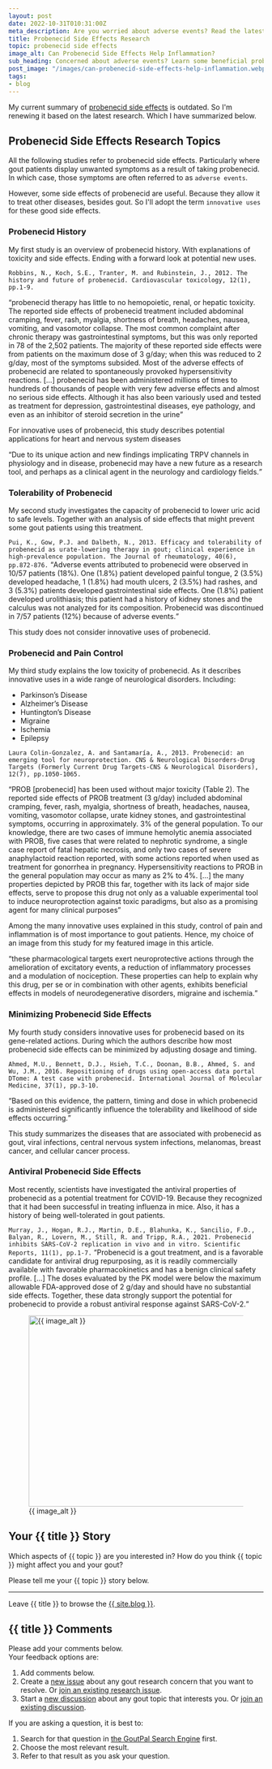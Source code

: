 ```yaml
---
layout: post
date: 2022-10-31T010:31:00Z
meta_description: Are you worried about adverse events? Read the latest research. Then learn some beneficial probenecid side effects.
title: Probenecid Side Effects Research
topic: probenecid side effects
image_alt: Can Probenecid Side Effects Help Inflammation?
sub_heading: Concerned about adverse events? Learn some beneficial probenecid side effects.
post_image: "/images/can-probenecid-side-effects-help-inflammation.webp"
tags:
- blog
---
```

<p>My current summary of <a href="https://goutpal.com/gout-treatment/avoid-gout/probenecid-side-effects/">probenecid side effects</a> is outdated. So I'm renewing it based on the latest research. Which I have summarized below.</p>
<h2 id="topics">Probenecid Side Effects Research Topics</h2>
<p>All the following studies refer to probenecid side effects. Particularly where gout patients display unwanted symptoms as a result of taking probenecid. In which case, those symptoms are often referred to as <code>adverse events</code>.</p>
<p>However, some side effects of probenecid are useful. Because they allow it to treat other diseases, besides gout. So I'll adopt the term <code>innovative uses</code> for these good side effects.</p>
<h3 id="history">Probenecid History</h3>
<p>My first study is an overview of probenecid history. With explanations of toxicity and side effects. Ending with a forward look at potential new uses.</p>
<p><code>Robbins, N., Koch, S.E., Tranter, M. and Rubinstein, J., 2012. The history and future of probenecid. Cardiovascular toxicology, 12(1), pp.1-9.</code></p>

<q cite="https://doi.org/10.1007/s12012-011-9145-8">probenecid therapy has little to no hemopoietic, renal, or hepatic toxicity. The reported side effects of probenecid treatment included abdominal cramping, fever, rash, myalgia, shortness of breath, headaches, nausea, vomiting, and vasomotor collapse. The most common complaint after chronic therapy was gastrointestinal symptoms, but this was only reported in 78 of the 2,502 patients. The majority of these reported side effects were from patients on the maximum dose of 3 g/day; when this was reduced to 2 g/day, most of the symptoms subsided. Most of the adverse effects of probenecid are related to spontaneously provoked hypersensitivity reactions. […] probenecid has been administered millions of times to hundreds of thousands of people with very few adverse effects and almost no serious side effects. Although it has also been variously used and tested as treatment for depression, gastrointestinal diseases, eye pathology, and even as an inhibitor of steroid secretion in the urine</q>
<p>For innovative uses of probenecid, this study describes potential applications for heart and nervous system diseases</p>
<p><q cite="https://doi.org/10.1007/s12012-011-9145-8">Due to its unique action and new findings implicating TRPV
channels in physiology and in disease, probenecid may
have a new future as a research tool, and perhaps as a
clinical agent in the neurology and cardiology fields.</q></p>
<h3 id="tolerability">Tolerability of Probenecid</h3>
<p>My second study investigates the capacity of probenecid to lower uric acid to safe levels. Together with an analysis of side effects that might prevent some gout patients using this treatment.</p>
<p><code>Pui, K., Gow, P.J. and Dalbeth, N., 2013. Efficacy and tolerability of probenecid as urate-lowering therapy in gout; clinical experience in high-prevalence population. The Journal of rheumatology, 40(6), pp.872-876.</code>
<q cite="https://doi.org/10.3899/jrheum.121301">Adverse events attributed to probenecid were observed in 10/57 patients (18%). One (1.8%) patient developed painful tongue, 2 (3.5%) developed headache, 1 (1.8%) had mouth ulcers, 2 (3.5%) had rashes, and 3 (5.3%) patients developed gastrointestinal side effects. One (1.8%) patient developed urolithiasis; this patient had a history of kidney stones and the calculus was not analyzed for its composition. Probenecid was discontinued in 7/57 patients (12%) because of adverse events.</q></p>
<p>This study does not consider innovative uses of probenecid.</p>
<h3 id="pain">Probenecid and Pain Control</h3>
<p>My third study explains the low toxicity of probenecid. As it describes innovative uses in a wide range of neurological disorders. Including: </p>
<ul>
<li>Parkinson’s Disease</li>
<li>Alzheimer’s Disease</li>
<li>Huntington’s Disease</li>
<li>Migraine</li>
<li>Ischemia</li>
<li>Epilepsy</li>
</ul>
<p><code>Laura Colin-Gonzalez, A. and Santamaría, A., 2013. Probenecid: an emerging tool for neuroprotection. CNS &amp; Neurological Disorders-Drug Targets (Formerly Current Drug Targets-CNS &amp; Neurological Disorders), 12(7), pp.1050-1065.</code></p>
<p><q cite="https://doi.org/10.2174/18715273113129990090">PROB [probenecid] has been used without major toxicity (Table 2). The reported side effects of PROB treatment (3 g/day) included abdominal cramping, fever, rash, myalgia, shortness of breath, headaches, nausea, vomiting, vasomotor collapse, urate kidney stones, and gastrointestinal symptoms, occurring in approximately. 3% of the general population. To our knowledge, there are two cases of immune hemolytic anemia associated with PROB, five cases that were related to nephrotic syndrome, a single case report of fatal hepatic necrosis, and only two cases of severe anaphylactoid reaction reported, with some actions reported when used as treatment for gonorrhea in pregnancy. 
Hypersensitivity reactions to PROB in the general population may occur as many as 2% to 4%. […] the many properties depicted by PROB this far, together with its lack of major side effects, serve to propose this drug not only as a valuable experimental tool to induce neuroprotection against toxic paradigms, but also as a promising agent for many clinical purposes</q></p>
<p>Among the many innovative uses explained in this study, control of pain and inflammation is of most importance to gout patients. Hence, my choice of an image from this study for my featured image in this article.</p>
<p><q cite="https://doi.org/10.2174/18715273113129990090">these pharmacological targets exert neuroprotective actions through the amelioration of excitatory events, a reduction of inflammatory processes and a modulation of nociception. These properties can help to explain why this drug, per se or in combination with other agents, exhibits beneficial effects in models of neurodegenerative disorders, migraine and ischemia.</q></p>
<h3 id="minimizing">Minimizing Probenecid Side Effects</h3>
<p>My fourth study considers innovative uses for probenecid based on its gene-related actions. During which the authors describe how most probenecid side effects can be minimized by adjusting dosage and timing.</p>
<p><code>Ahmed, M.U., Bennett, D.J., Hsieh, T.C., Doonan, B.B., Ahmed, S. and Wu, J.M., 2016. Repositioning of drugs using open-access data portal DTome: A test case with probenecid. International Journal of Molecular Medicine, 37(1), pp.3-10.</code></p>
<p><q cite="https://doi.org/10.3892/ijmm.2015.2411">Based on this evidence, the pattern, timing and dose in which probenecid is administered significantly influence the tolerability and likelihood of side effects occurring.</q></p>
<p>This study summarizes the diseases that are associated with probenecid as gout, viral infections, central nervous system infections, melanomas, breast cancer, and cellular cancer process.</p>
<h3 id="antiviral">Antiviral Probenecid Side Effects</h3>
<p>Most recently, scientists have investigated the antiviral properties of probenecid as a potential treatment for COVID-19. Because they recognized that it had been successful in treating influenza in mice. Also, it has a history of being well-tolerated in gout patients.</p>
<p><code>Murray, J., Hogan, R.J., Martin, D.E., Blahunka, K., Sancilio, F.D., Balyan, R., Lovern, M., Still, R. and Tripp, R.A., 2021. Probenecid inhibits SARS-CoV-2 replication in vivo and in vitro. Scientific Reports, 11(1), pp.1-7.</code>
<q cite="https://doi.org/10.1038/s41598-021-97658-w">Probenecid is a gout treatment, and is a favorable candidate for antiviral drug repurposing, as it is readily commercially available with favorable pharmacokinetics and has a benign clinical safety profile. […] The doses evaluated by the PK model were below the maximum allowable FDA-approved dose of 2 g/day and should have no substantial side effects. Together, these data strongly support the potential for probenecid to provide a robust antiviral response against SARS-CoV-2.</q></p>
<figure id="image" class="inner">
<img src="{{ post_image }}" alt="{{ image_alt }}"  width="610" height="377">
  <figcaption>{{ image_alt }}</figcaption>
</figure>
<h2 id="next">Your {{ title }} Story</h2>

Which aspects of {{ topic }} are you interested in? How do you think {{ topic }} might affect you and your gout?

Please tell me your {{ topic }} story below.

<hr>
Leave {{ title }} to browse the <a href="/blog">{{ site.blog }}</a>.

<h2 id="comments">{{ title }} Comments</h2>
<p>Please add your comments below.<br />
Your feedback options are:</p>
<ol>
<li>Add comments below.</li>
<li>Create a <a href="https://github.com/kct2020/goutpal-info-11ty/issues/new/choose">new issue</a> about any gout research concern that you want to resolve. Or <a href="https://github.com/kct2020/goutpal-info-11ty/issues">join an existing research issue</a>.</li>
<li>Start a <a href="https://github.com/kct2020/goutpal-com-skeleventy/discussions/new">new discussion</a> about any gout topic that interests you. Or <a href="https://github.com/kct2020/goutpal-com-skeleventy/discussions">join an existing discussion</a>.</li>
</ol>
<p>If you are asking a question, it is best to:</p>
<ol>
<li>Search for that question in <a href="https://cse.google.com/cse?cof=FORID:0&cx=partner-pub-4857169685716700:9780732506">the GoutPal Search Engine</a> first.</li>
<li>Choose the most relevant result.</li>
<li>Refer to that result as you ask your question.</li>
</ol>
<script src="https://giscus.app/client.js"
        data-repo="kct2020/goutpal-com-skeleventy"
        data-repo-id="R_kgDOGVSRQQ"
        data-category="GoutPal Links Comments🗣"
        data-category-id="DIC_kwDOGVSRQc4CRbFp"
        data-mapping="title"
        data-strict="0"
        data-reactions-enabled="1"
        data-emit-metadata="1"
        data-input-position="top"
        data-theme="light_tritanopia"
        data-lang="en"
        data-loading="lazy"
        crossorigin="anonymous"
        async>
</script>